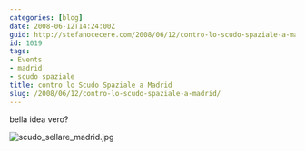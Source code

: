 ```yaml
---
categories: [blog]
date: 2008-06-12T14:24:00Z
guid: http://stefanocecere.com/2008/06/12/contro-lo-scudo-spaziale-a-madrid/
id: 1019
tags:
- Events
- madrid
- scudo spaziale
title: contro lo Scudo Spaziale a Madrid
slug: /2008/06/12/contro-lo-scudo-spaziale-a-madrid/
---
```


bella idea vero?

![scudo_sellare_madrid.jpg](http://stefanocecere.com/wp-content/uploads/sites/3/2008/06/scudo_sellare_madrid.jpg)